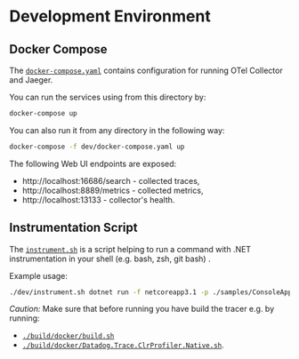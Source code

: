 # Development Environment

## Docker Compose

The [`docker-compose.yaml`](docker-compose.yaml) contains configuration for running OTel Collector and Jaeger.

You can run the services using from this directory by:

```sh
docker-compose up
```

You can also run it from any directory in the following way:

```sh
docker-compose -f dev/docker-compose.yaml up
```

The following Web UI endpoints are exposed:
- http://localhost:16686/search - collected traces,
- http://localhost:8889/metrics - collected metrics,
- http://localhost:13133 - collector's health.

## Instrumentation Script

The [`instrument.sh`](instrument.sh) is a script helping to run a command with .NET instrumentation in your shell (e.g. bash, zsh, git bash) .

Example usage:

```sh
./dev/instrument.sh dotnet run -f netcoreapp3.1 -p ./samples/ConsoleApp/ConsoleApp.csproj
```

*Caution:* Make sure that before running you have build the tracer e.g. by running:
- [`./build/docker/build.sh`](../build/docker/build.sh)
- [`./build/docker/Datadog.Trace.ClrProfiler.Native.sh`](../build/docker/Datadog.Trace.ClrProfiler.Native.sh).
